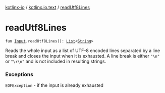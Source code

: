 [kotlinx-io](../index.md) / [kotlinx.io.text](index.md) / [readUtf8Lines](./read-utf8-lines.md)

# readUtf8Lines

`fun `[`Input`](../kotlinx.io/-input/index.md)`.readUtf8Lines(): `[`List`](https://kotlinlang.org/api/latest/jvm/stdlib/kotlin.collections/-list/index.html)`<`[`String`](https://kotlinlang.org/api/latest/jvm/stdlib/kotlin/-string/index.html)`>`

Reads the whole input as a list of UTF-8 encoded lines separated by a line break
and closes the input when it is exhausted.
A line break is either `"\n"` or `"\r\n"` and is not included in resulting strings.

### Exceptions

`EOFException` - if the input is already exhausted